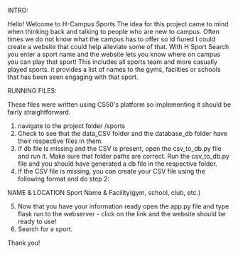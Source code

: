 INTRO:

Hello! Welcome to H-Campus Sports
The idea for this project came to mind when thinking back and talking to people who are new to campus.
Often times we do not know what the campus has to offer so id fiured I could create a website that could help alleviate some of that.
With H Sport Search you enter a sport name and the website lets you know where on campus you can play that sport! This includes
all sports team and more casually played sports. it provides a list of names to the gyms, faciities or schools that has been seen engaging with that sport.



RUNNING FILES:

These files were written using CS50's platform so implementing it should be fairly straightforward.
1. navigate to the project folder /sports
2. Check to see that the data_CSV folder and the database_db folder have their respective files in them.
3. If db file is missing and the CSV is present, open the csv_to_db.py file and run it. Make sure that folder paths are correct.
Run the csv_to_db.py file and you should have generated a db file in the respective folder.
4. If the CSV file is missing, you can create your CSV file using the following format and do step 2:

NAME & LOCATION
Sport Name & Facility(gym, school, club, etc.)

5. Now that you have your information ready open the app.py file and type flask run to the webserver - click on the link and the website should be ready to use!
6. Search for a sport.


Thank you!
